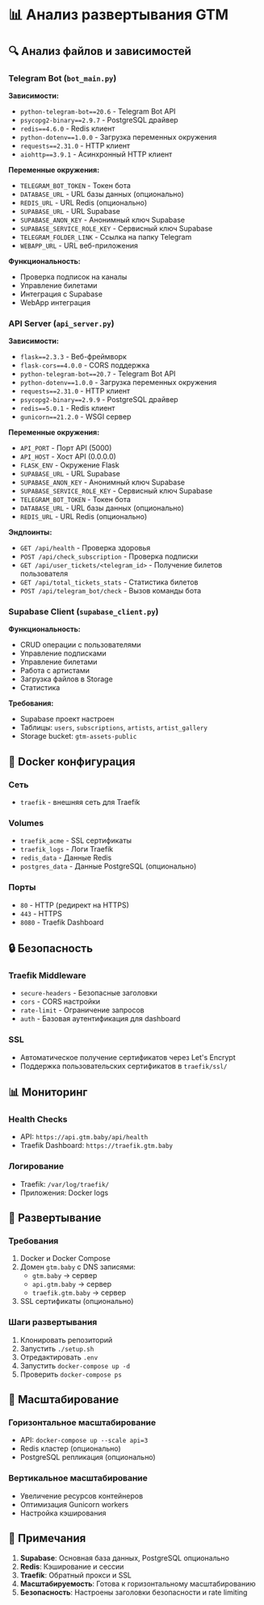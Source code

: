 # 📊 Анализ развертывания GTM

## 🔍 Анализ файлов и зависимостей

### Telegram Bot (`bot_main.py`)

**Зависимости:**
- `python-telegram-bot==20.6` - Telegram Bot API
- `psycopg2-binary==2.9.7` - PostgreSQL драйвер
- `redis==4.6.0` - Redis клиент
- `python-dotenv==1.0.0` - Загрузка переменных окружения
- `requests==2.31.0` - HTTP клиент
- `aiohttp==3.9.1` - Асинхронный HTTP клиент

**Переменные окружения:**
- `TELEGRAM_BOT_TOKEN` - Токен бота
- `DATABASE_URL` - URL базы данных (опционально)
- `REDIS_URL` - URL Redis (опционально)
- `SUPABASE_URL` - URL Supabase
- `SUPABASE_ANON_KEY` - Анонимный ключ Supabase
- `SUPABASE_SERVICE_ROLE_KEY` - Сервисный ключ Supabase
- `TELEGRAM_FOLDER_LINK` - Ссылка на папку Telegram
- `WEBAPP_URL` - URL веб-приложения

**Функциональность:**
- Проверка подписок на каналы
- Управление билетами
- Интеграция с Supabase
- WebApp интеграция

### API Server (`api_server.py`)

**Зависимости:**
- `flask==2.3.3` - Веб-фреймворк
- `flask-cors==4.0.0` - CORS поддержка
- `python-telegram-bot==20.7` - Telegram Bot API
- `python-dotenv==1.0.0` - Загрузка переменных окружения
- `requests==2.31.0` - HTTP клиент
- `psycopg2-binary==2.9.9` - PostgreSQL драйвер
- `redis==5.0.1` - Redis клиент
- `gunicorn==21.2.0` - WSGI сервер

**Переменные окружения:**
- `API_PORT` - Порт API (5000)
- `API_HOST` - Хост API (0.0.0.0)
- `FLASK_ENV` - Окружение Flask
- `SUPABASE_URL` - URL Supabase
- `SUPABASE_ANON_KEY` - Анонимный ключ Supabase
- `SUPABASE_SERVICE_ROLE_KEY` - Сервисный ключ Supabase
- `TELEGRAM_BOT_TOKEN` - Токен бота
- `DATABASE_URL` - URL базы данных (опционально)
- `REDIS_URL` - URL Redis (опционально)

**Эндпоинты:**
- `GET /api/health` - Проверка здоровья
- `POST /api/check_subscription` - Проверка подписки
- `GET /api/user_tickets/<telegram_id>` - Получение билетов пользователя
- `GET /api/total_tickets_stats` - Статистика билетов
- `POST /api/telegram_bot/check` - Вызов команды бота

### Supabase Client (`supabase_client.py`)

**Функциональность:**
- CRUD операции с пользователями
- Управление подписками
- Управление билетами
- Работа с артистами
- Загрузка файлов в Storage
- Статистика

**Требования:**
- Supabase проект настроен
- Таблицы: `users`, `subscriptions`, `artists`, `artist_gallery`
- Storage bucket: `gtm-assets-public`

## 🐳 Docker конфигурация

### Сеть
- `traefik` - внешняя сеть для Traefik

### Volumes
- `traefik_acme` - SSL сертификаты
- `traefik_logs` - Логи Traefik
- `redis_data` - Данные Redis
- `postgres_data` - Данные PostgreSQL (опционально)

### Порты
- `80` - HTTP (редирект на HTTPS)
- `443` - HTTPS
- `8080` - Traefik Dashboard

## 🔒 Безопасность

### Traefik Middleware
- `secure-headers` - Безопасные заголовки
- `cors` - CORS настройки
- `rate-limit` - Ограничение запросов
- `auth` - Базовая аутентификация для dashboard

### SSL
- Автоматическое получение сертификатов через Let's Encrypt
- Поддержка пользовательских сертификатов в `traefik/ssl/`

## 📊 Мониторинг

### Health Checks
- API: `https://api.gtm.baby/api/health`
- Traefik Dashboard: `https://traefik.gtm.baby`

### Логирование
- Traefik: `/var/log/traefik/`
- Приложения: Docker logs

## 🚀 Развертывание

### Требования
1. Docker и Docker Compose
2. Домен `gtm.baby` с DNS записями:
   - `gtm.baby` → сервер
   - `api.gtm.baby` → сервер
   - `traefik.gtm.baby` → сервер
3. SSL сертификаты (опционально)

### Шаги развертывания
1. Клонировать репозиторий
2. Запустить `./setup.sh`
3. Отредактировать `.env`
4. Запустить `docker-compose up -d`
5. Проверить `docker-compose ps`

## 🔧 Масштабирование

### Горизонтальное масштабирование
- API: `docker-compose up --scale api=3`
- Redis кластер (опционально)
- PostgreSQL репликация (опционально)

### Вертикальное масштабирование
- Увеличение ресурсов контейнеров
- Оптимизация Gunicorn workers
- Настройка кэширования

## 📝 Примечания

1. **Supabase**: Основная база данных, PostgreSQL опционально
2. **Redis**: Кэширование и сессии
3. **Traefik**: Обратный прокси и SSL
4. **Масштабируемость**: Готова к горизонтальному масштабированию
5. **Безопасность**: Настроены заголовки безопасности и rate limiting 